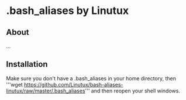 .bash_aliases by Linutux
====================

About
-----
...

Installation
------------
Make sure you don't have a .bash_aliases in your home directory, then
'''wget https://github.com/Linutux/bash-aliases-linutux/raw/master/.bash_aliases'''
and then reopen your shell windows.
